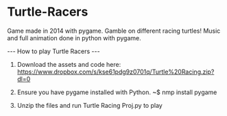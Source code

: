 # Turtle-Racers
Game made in 2014 with pygame. Gamble on different racing turtles! Music and full animation done in python with pygame.


--- How to play Turtle Racers ---

1. Download the assets and code here: https://www.dropbox.com/s/kse61pdg9z0701q/Turtle%20Racing.zip?dl=0
 
2. Ensure you have pygame installed with Python. ~$ nmp install pygame
 
3. Unzip the files and run Turtle Racing Proj.py to play

